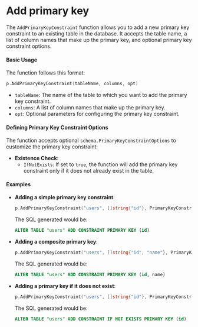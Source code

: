 # Add primary key

The `AddPrimaryKeyConstraint` function allows you to add a new primary key constraint to an existing table in the database. It accepts the table name, a list of column names that make up the primary key, and optional primary key constraint options.

#### Basic Usage

The function follows this format:

```go
p.AddPrimaryKeyConstraint(tableName, columns, opt)
```

- `tableName`: The name of the table to which you want to add the primary key constraint.
- `columns`: A list of column names that make up the primary key.
- `opt`: Optional parameters for configuring the primary key constraint.

#### Defining Primary Key Constraint Options

The function accepts optional `schema.PrimaryKeyConstraintOptions` to customize the primary key constraint:

- **Existence Check**:
    - `IfNotExists`: If set to `true`, the function will add the primary key constraint only if it does not already exist in the table.

#### Examples

- **Adding a simple primary key constraint**:

    ```go
    p.AddPrimaryKeyConstraint("users", []string{"id"}, PrimaryKeyConstraintOptions{})
    ```

  The SQL generated would be:

    ```sql
    ALTER TABLE "users" ADD CONSTRAINT PRIMARY KEY (id)
    ```

- **Adding a composite primary key**:

    ```go
    p.AddPrimaryKeyConstraint("users", []string{"id", "name"}, PrimaryKeyConstraintOptions{})
    ```

  The SQL generated would be:

    ```sql
    ALTER TABLE "users" ADD CONSTRAINT PRIMARY KEY (id, name)
    ```

- **Adding a primary key if it does not exist**:

    ```go
    p.AddPrimaryKeyConstraint("users", []string{"id"}, PrimaryKeyConstraintOptions{IfNotExists: true})
    ```

  The SQL generated would be:

    ```sql
    ALTER TABLE "users" ADD CONSTRAINT IF NOT EXISTS PRIMARY KEY (id)
    ```

